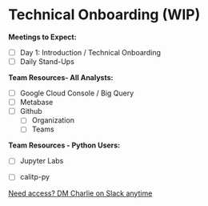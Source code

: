 # Technical Onboarding (WIP)

**Meetings to Expect:**

- [ ]  Day 1: Introduction / Technical Onboarding
- [ ]  Daily Stand-Ups

**Team Resources- All Analysts:**

- [ ]  Google Cloud Console / Big Query
- [ ]  Metabase
- [ ]  Github
    - [ ]  Organization
    - [ ]  Teams

**Team Resources - Python Users:**

- [ ]  Jupyter Labs
- [ ]  calitp-py


<a href="https://cal-itp.slack.com/team/U027GAVHFST" target="_blank">Need access? DM Charlie on Slack anytime</a>
